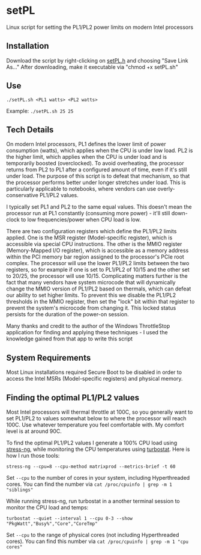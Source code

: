 
# setPL
Linux script for setting the PL1/PL2 power limits on modern Intel processors

## Installation
Download the script by right-clicking on [setPL.h](https://raw.githubusercontent.com/horshack-dpreview/setPL/master/setPL.sh) and choosing "Save Link As..." After downloading, make it executable via "chmod +x setPL.sh"

## Use
`./setPL.sh <PL1 watts> <PL2 watts>`

Example: `./setPL.sh 25 25`

## Tech Details
On modern Intel processors, PL1 defines the lower limit of power consumption (watts), which applies when the CPU is under low load. PL2 is the higher limit, which applies when the CPU is under load and is temporarily boosted (overclocked). To avoid overheating, the processor returns from PL2 to PL1 after a configured amount of time, even if it's still under load. The purpose of this script is to defeat that mechanism, so that the processor performs better under longer stretches under load. This is particularly applicable to notebooks, where vendors can use overly-conservative PL1/PL2 values.

I typically set PL1 and PL2 to the same equal values. This doesn't mean the processor run at PL1 constantly (consuming more power) - it'll still down-clock to low frequencies/power when CPU load is low.

 There are two configuration registers which define the PL1/PL2 limits applied.
 One is the MSR register (Model-specific register), which is accessible via
 special CPU instructions. The other is the MMIO register (Memory-Mapped I/O
 register), which is accessible as a memory address within the PCI memory bar
 region assigned to the processor's PCIe root  complex. The processor will use
 the lower PL1/PL2 limits between the two registers, so for example if one is
 set to PL1/PL2 of 10/15 and the other set to 20/25, the processor will use 10/15. Complicating matters further is the fact that many vendors have system microcode that will dynamically change the MMIO version of PL1/PL2 based on thermals, which can defeat our ability to set higher limits. To prevent this we disable the PL1/PL2 thresholds in the MMIO register, then set the "lock" bit within that register to prevent the system's microcode from changing it. This locked status persists for the duration of the power-on session.

Many thanks and credit to the author of the Windows ThrottleStop application for finding and applying these techniques - I used the knowledge gained from that app to write this script

## System Requirements
Most Linux installations required Secure Boot to be disabled in order to access the Intel MSRs (Model-specific registers) and physical memory.

## Finding the optimal PL1/PL2 values
Most Intel processors will thermal throttle at 100C, so you generally want to set PL1/PL2 to values somewhat below to where the processor will reach 100C. Use whatever temperature you feel comfortable with. My comfort level is at around 90C.

To find the optimal PL1/PL2 values I generate a 100% CPU load using [stress-ng](https://wiki.ubuntu.com/Kernel/Reference/stress-ng), while monitoring the CPU temperatures using [turbostat](https://www.linux.org/docs/man8/turbostat.html). Here is how I run those tools:

`stress-ng --cpu=8 --cpu-method matrixprod --metrics-brief -t 60`

Set `--cpu` to the number of cores in your system, including Hyperthreaded cores. You can find the number via `cat /proc/cpuinfo | grep -m 1 "siblings"`

While running stress-ng, run turbostat in a another terminal session to monitor the CPU load and temps:

`turbostat --quiet --interval 1 --cpu 0-3 --show "PkgWatt","Busy%","Core","CoreTmp"`

Set `--cpu` to the range of physical cores (not including Hyperthreaded cores). You can find this number via `cat /proc/cpuinfo | grep -m 1 "cpu cores"`

